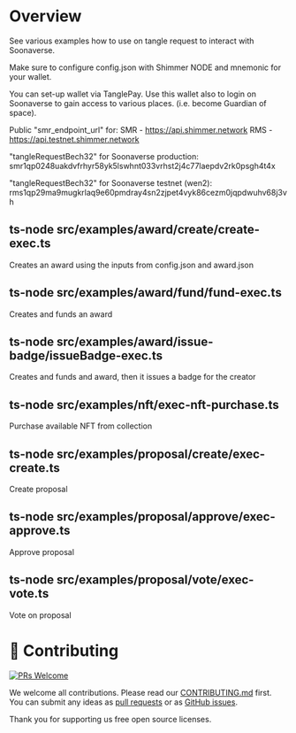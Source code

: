 # Overview
See various examples how to use on tangle request to interact with Soonaverse.

Make sure to configure config.json with Shimmer NODE and mnemonic for your wallet.

You can set-up wallet via TanglePay. Use this wallet also to login on Soonaverse to gain access to various places. (i.e. become Guardian of space).

Public "smr_endpoint_url" for:
SMR - https://api.shimmer.network
RMS - https://api.testnet.shimmer.network

"tangleRequestBech32" for Soonaverse production: smr1qp0248uakdvfrhyr58yk5lswhnt033vrhst2j4c77laepdv2rk0psgh4t4x

"tangleRequestBech32" for Soonaverse testnet (wen2): rms1qp29ma9mugkrlaq9e60pmdray4sn2zjpet4vyk86cezm0jqpdwuhv68j3vh

## ts-node src/examples/award/create/create-exec.ts   
Creates an award using the inputs from config.json and award.json

## ts-node src/examples/award/fund/fund-exec.ts
Creates and funds an award

## ts-node src/examples/award/issue-badge/issueBadge-exec.ts
Creates and funds and award, then it issues a badge for the creator

## ts-node src/examples/nft/exec-nft-purchase.ts
Purchase available NFT from collection

## ts-node src/examples/proposal/create/exec-create.ts
Create proposal

## ts-node src/examples/proposal/approve/exec-approve.ts
Approve proposal

## ts-node src/examples/proposal/vote/exec-vote.ts
Vote on proposal

# 🤝 Contributing

[![PRs Welcome](https://img.shields.io/badge/PRs-welcome-brightgreen.svg?style=flat-square)](https://github.com/soonaverse/soonaverse/pulls)

We welcome all contributions. Please read our [CONTRIBUTING.md](https://github.com/soonaverse/soonaverse/blob/master/CONTRIBUTING.md) first. You can submit any ideas as [pull requests](https://github.com/soonaverse/soonaverse/pulls) or as [GitHub issues](https://github.com/soonaverse/soonaverse/issues).

Thank you for supporting us free open source licenses.
